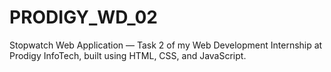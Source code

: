 # PRODIGY_WD_02
Stopwatch Web Application — Task 2 of my Web Development Internship at Prodigy InfoTech, built using HTML, CSS, and JavaScript.
